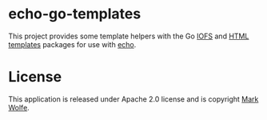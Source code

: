 # echo-go-templates

This project provides some template helpers with the Go [IOFS](https://pkg.go.dev/io/fs) and [HTML templates](https://pkg.go.dev/html/template) packages for use with [echo](https://echo.labstack.com).

# License

This application is released under Apache 2.0 license and is copyright [Mark Wolfe](https://www.wolfe.id.au).
